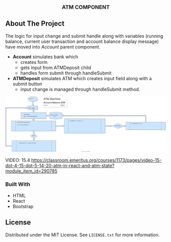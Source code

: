 




  <h3 align="center">ATM COMPONENT</h3>

## About The Project

The logic for input change and submit handle along with variables (running balance, current user transaction and account balance display message) have moved into *Account* parent component.
- **Account** simulates bank which 
  - creates form
  - gets input from ATMDeposit child
  - handles form submit through handleSubmit
- **ATMDeposit** simulates ATM which creates input field along with a submit button
  - input change is managed through handleSubmit method.

  

![](assets/account.drawio.svg)



VIDEO: 15.4
https://classroom.emeritus.org/courses/1173/pages/video-15-dot-4-15-dot-5-14-20-atm-in-react-and-atm-state?module_item_id=290785

### Built With

- HTML
- React
- Bootstrap


## License

Distributed under the MIT License. See `LICENSE.txt` for more information.


